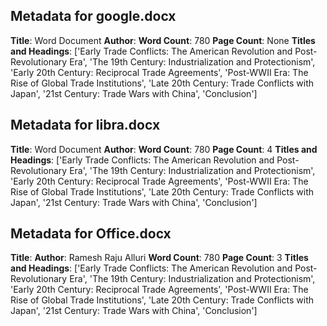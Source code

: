## Metadata for google.docx
**Title**: Word Document
**Author**: 
**Word Count**: 780
**Page Count**: None
**Titles and Headings**: ['Early Trade Conflicts: The American Revolution and Post-Revolutionary Era', 'The 19th Century: Industrialization and Protectionism', 'Early 20th Century: Reciprocal Trade Agreements', 'Post-WWII Era: The Rise of Global Trade Institutions', 'Late 20th Century: Trade Conflicts with Japan', '21st Century: Trade Wars with China', 'Conclusion']

## Metadata for libra.docx
**Title**: Word Document
**Author**: 
**Word Count**: 780
**Page Count**: 4
**Titles and Headings**: ['Early Trade Conflicts: The American Revolution and Post-Revolutionary Era', 'The 19th Century: Industrialization and Protectionism', 'Early 20th Century: Reciprocal Trade Agreements', 'Post-WWII Era: The Rise of Global Trade Institutions', 'Late 20th Century: Trade Conflicts with Japan', '21st Century: Trade Wars with China', 'Conclusion']

## Metadata for Office.docx
**Title**: 
**Author**: Ramesh Raju Alluri
**Word Count**: 780
**Page Count**: 3
**Titles and Headings**: ['Early Trade Conflicts: The American Revolution and Post-Revolutionary Era', 'The 19th Century: Industrialization and Protectionism', 'Early 20th Century: Reciprocal Trade Agreements', 'Post-WWII Era: The Rise of Global Trade Institutions', 'Late 20th Century: Trade Conflicts with Japan', '21st Century: Trade Wars with China', 'Conclusion']

